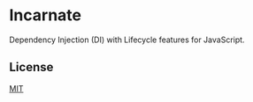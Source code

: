 # Incarnate

Dependency Injection (DI) with Lifecycle features for JavaScript.

## License

[MIT](LICENSE.txt)
